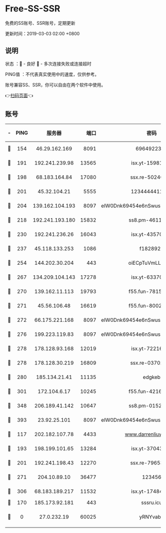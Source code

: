 # Free-SS-SSR

免费的SS账号、SSR账号，定期更新

更新时间：2019-03-03 02:00 +0800

## 说明

状态     ：🙂 - 良好 🙁 - 多次连接失败或连接超时

PING值   ：不代表真实使用中的速度，仅供参考。

账号兼容SS、SSR，你可以自由在两个软件中使用。

👉[扫码页面](https://liesauer.github.io/free-ss-ssr.github.io/)👈

## 账号

|-|PING|服务器|端口|密码|加密方式|区域|
|:----:|:----:|:-----:|-----:|:----:|:----:|:----:|
|🙂|154|46.29.162.169|8091|6964922356|aes-256-cfb|RU|
|🙂|191|192.241.239.98|13565|isx.yt-15981055|aes-256-cfb|US|
|🙂|198|68.183.164.84|17080|ssx.re-50240519|aes-256-cfb|US|
|🙂|201|45.32.104.21|5555|1234444411111|aes-256-cfb|SG|
|🙂|204|139.162.104.193|8097|eIW0Dnk69454e6nSwuspv9DmS201tQ0D|aes-256-cfb|JP|
|🙂|218|192.241.193.180|15832|ss8.pm-46115453|aes-256-cfb|US|
|🙂|230|192.241.236.26|16043|isx.yt-43570413|aes-256-cfb|US|
|🙂|237|45.118.133.253|1086|f1828920|aes-256-cfb|SG|
|🙂|254|144.202.30.204|443|oiECpTuVmLLxk4Ts|aes-256-cfb|US|
|🙂|267|134.209.104.143|17278|isx.yt-63370045|aes-256-cfb|SG|
|🙂|270|139.162.11.113|19793|f55.fun-78151290|aes-256-cfb|SG|
|🙂|271|45.56.106.48|16619|f55.fun-80021142|aes-256-cfb|US|
|🙂|272|66.175.221.168|8097|eIW0Dnk69454e6nSwuspv9DmS201tQ0D|aes-256-cfb|US|
|🙂|276|199.223.119.83|8097|eIW0Dnk69454e6nSwuspv9DmS201tQ0D|aes-256-cfb|US|
|🙂|278|178.128.93.168|12019|isx.yt-72216757|aes-256-cfb|SG|
|🙂|278|178.128.30.219|16809|ssx.re-03702185|aes-256-cfb|SG|
|🙂|280|185.134.21.41|11135|edgkeb|aes-256-cfb|GB|
|🙂|301|172.104.6.17|10245|f55.fun-42164913|aes-256-cfb|US|
|🙂|348|206.189.41.142|10647|ss8.pm-01527155|aes-256-cfb|SG|
|🙂|393|23.92.25.101|8097|eIW0Dnk69454e6nSwuspv9DmS201tQ0D|aes-256-cfb|US|
|🙂|117|202.182.107.78|4433|www.darrenliuwei.com|aes-256-cfb|JP|
|🙂|193|198.199.101.65|13284|isx.yt-37043083|aes-256-cfb|US|
|🙂|201|192.241.198.43|12270|ssx.re-79653159|aes-256-cfb|US|
|🙂|271|204.10.89.10|36477|123456|aes-256-cfb|US|
|🙂|306|68.183.189.217|11532|isx.yt-17484658|aes-256-cfb|SG|
|🙁|170|185.173.92.181|443|sssru.icu|rc4-md5|RU|
|🙁|0|27.0.232.19|60025|yRNYvabB|xchacha20-ietf-poly1305|HK|
